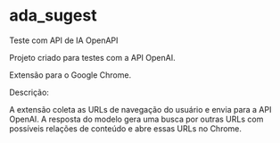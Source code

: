 # ada_sugest
Teste com API de IA OpenAPI

Projeto criado para testes com a API OpenAI.

Extensão para o Google Chrome.

Descrição:

A extensão coleta as URLs de navegação do usuário e envia para a API OpenAI. 
A resposta do modelo gera uma busca por outras URLs com possíveis relações de conteúdo e abre essas URLs no Chrome.

